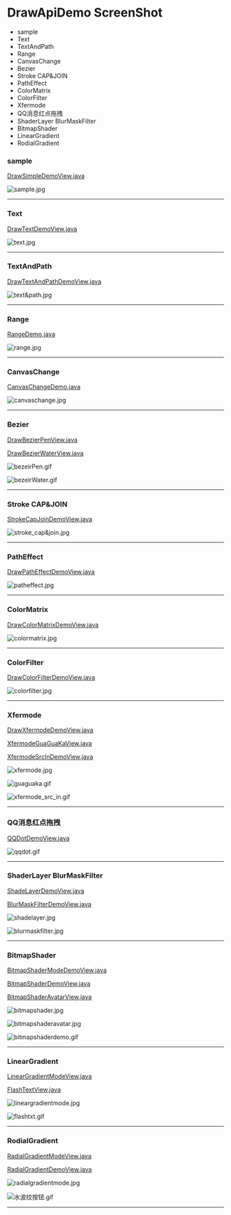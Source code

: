 # DrawApiDemo ScreenShot
* sample
* Text
* TextAndPath
* Range
* CanvasChange
* Bezier
* Stroke CAP&JOIN
* PathEffect
* ColorMatrix
* ColorFilter
* Xfermode
* QQ消息红点拖拽
* ShaderLayer BlurMaskFilter
* BitmapShader
* LinearGradient
* RodialGradient




### sample
[DrawSimpleDemoView.java](https://github.com/103style/AnimAndCustomViewDemo/blob/master/app/src/main/java/com/lxk/animandview/drawapi/view/DrawSimpleDemoView.java)

![sample.jpg](https://github.com/103style/AnimAndCustomViewDemo/blob/master/gif/drawapi/sample.jpg)

---


### Text
[DrawTextDemoView.java](https://github.com/103style/AnimAndCustomViewDemo/blob/master/app/src/main/java/com/lxk/animandview/drawapi/view/DrawTextDemoView.java)

![text.jpg](https://github.com/103style/AnimAndCustomViewDemo/blob/master/gif/drawapi/text.jpg)

---



### TextAndPath
[DrawTextAndPathDemoView.java](https://github.com/103style/AnimAndCustomViewDemo/blob/master/app/src/main/java/com/lxk/animandview/drawapi/view/DrawTextAndPathDemoView.java)

![text&path.jpg](https://github.com/103style/AnimAndCustomViewDemo/blob/master/gif/drawapi/text&path.jpg)

---


### Range
[RangeDemo.java](https://github.com/103style/AnimAndCustomViewDemo/blob/master/app/src/main/java/com/lxk/animandview/drawapi/view/RangeDemo.java)

![range.jpg](https://github.com/103style/AnimAndCustomViewDemo/blob/master/gif/drawapi/range.jpg)

---



### CanvasChange
[CanvasChangeDemo.java](https://github.com/103style/AnimAndCustomViewDemo/blob/master/app/src/main/java/com/lxk/animandview/drawapi/view/CanvasChangeDemo.java)

![canvaschange.jpg](https://github.com/103style/AnimAndCustomViewDemo/blob/master/gif/drawapi/canvaschange.jpg)

---


### Bezier
[DrawBezierPenView.java](https://github.com/103style/AnimAndCustomViewDemo/blob/master/app/src/main/java/com/lxk/animandview/drawapi/view/DrawBezierPenView.java)

[DrawBezierWaterView.java](https://github.com/103style/AnimAndViewPractice/blob/master/app/src/main/java/com/lxk/animandview/drawapi/view/DrawBezierWaterView.java)

![bezeirPen.gif](https://github.com/103style/AnimAndCustomViewDemo/blob/master/gif/drawapi/bezeirPen.gif)

![bezeirWater.gif](https://github.com/103style/AnimAndCustomViewDemo/blob/master/gif/drawapi/bezeirWater.gif)

---


### Stroke CAP&JOIN
[StrokeCapJoinDemoView.java](https://github.com/103style/AnimAndCustomViewDemo/blob/master/app/src/main/java/com/lxk/animandview/drawapi/view/StrokeCapJoinDemoView.java)

![stroke_cap&join.jpg](https://github.com/103style/AnimAndCustomViewDemo/blob/master/gif/drawapi/stroke_cap&join.jpg)


---


### PathEffect
[DrawPathEffectDemoView.java](https://github.com/103style/AnimAndCustomViewDemo/blob/master/app/src/main/java/com/lxk/animandview/drawapi/view/DrawPathEffectDemoView.java)

![patheffect.jpg](https://github.com/103style/AnimAndCustomViewDemo/blob/master/gif/drawapi/patheffect.jpg)


---


### ColorMatrix
[DrawColorMatrixDemoView.java](https://github.com/103style/AnimAndCustomViewDemo/blob/master/app/src/main/java/com/lxk/animandview/drawapi/view/DrawColorMatrixDemoView.java)

![colormatrix.jpg](https://github.com/103style/AnimAndCustomViewDemo/blob/master/gif/drawapi/colormatrix.jpg)

---


### ColorFilter
[DrawColorFilterDemoView.java](https://github.com/103style/AnimAndCustomViewDemo/blob/master/app/src/main/java/com/lxk/animandview/drawapi/view/DrawColorFilterDemoView.java)

![colorfilter.jpg](https://github.com/103style/AnimAndCustomViewDemo/blob/master/gif/drawapi/colorfilter.jpg)

---


### Xfermode
[DrawXfermodeDemoView.java](https://github.com/103style/AnimAndCustomViewDemo/blob/master/app/src/main/java/com/lxk/animandview/drawapi/view/DrawXfermodeDemoView.java)

[XfermodeGuaGuaKaView.java](https://github.com/103style/AnimAndCustomViewDemo/blob/master/app/src/main/java/com/lxk/animandview/drawapi/view/XfermodeGuaGuaKaView.java)

[XfermodeSrcInDemoView.java](https://github.com/103style/AnimAndCustomViewDemo/blob/master/app/src/main/java/com/lxk/animandview/drawapi/view/XfermodeSrcInDemoView.java)


![xfermode.jpg](https://github.com/103style/AnimAndCustomViewDemo/blob/master/gif/drawapi/xfermode.jpg)

![guaguaka.gif](https://github.com/103style/AnimAndCustomViewDemo/blob/master/gif/drawapi/guaguaka.gif)

![xfermode_src_in.gif](https://github.com/103style/AnimAndCustomViewDemo/blob/master/gif/drawapi/xfermode_src_in.gif)

---


### QQ消息红点拖拽
[QQDotDemoView.java](https://github.com/103style/AnimAndCustomViewDemo/blob/master/app/src/main/java/com/lxk/animandview/drawapi/view/QQDotDemoView.java)

![qqdot.gif](https://github.com/103style/AnimAndCustomViewDemo/blob/master/gif/drawapi/qqdot.gif)

---

### ShaderLayer BlurMaskFilter
[ShadeLayerDemoView.java](https://github.com/103style/AnimAndCustomViewDemo/blob/master/app/src/main/java/com/lxk/animandview/drawapi/view/ShadeLayerDemoView.java)

[BlurMaskFilterDemoView.java](https://github.com/103style/AnimAndCustomViewDemo/blob/master/app/src/main/java/com/lxk/animandview/drawapi/view/BlurMaskFilterDemoView.java)

![shadelayer.jpg](https://github.com/103style/AnimAndCustomViewDemo/blob/master/gif/drawapi/shadelayer.jpg)

![blurmaskfilter.jpg](https://github.com/103style/AnimAndCustomViewDemo/blob/master/gif/drawapi/blurmaskfilter.jpg)


---

### BitmapShader
[BitmapShaderModeDemoView.java](https://github.com/103style/AnimAndCustomViewDemo/blob/master/app/src/main/java/com/lxk/animandview/drawapi/view/BitmapShaderModeDemoView.java)

[BitmapShaderDemoView.java](https://github.com/103style/AnimAndCustomViewDemo/blob/master/app/src/main/java/com/lxk/animandview/drawapi/view/BitmapShaderDemoView.java)

[BitmapShaderAvatarView.java](https://github.com/103style/AnimAndCustomViewDemo/blob/master/app/src/main/java/com/lxk/animandview/drawapi/view/BitmapShaderAvatarView.java)

![bitmapshader.jpg](https://github.com/103style/AnimAndCustomViewDemo/blob/master/gif/drawapi/bitmapshader.jpg)

![bitmapshaderavatar.jpg](https://github.com/103style/AnimAndCustomViewDemo/blob/master/gif/drawapi/bitmapshaderavatar.jpg)

![bitmapshaderdemo.gif](https://github.com/103style/AnimAndCustomViewDemo/blob/master/gif/drawapi/bitmapshaderdemo.gif)

---


### LinearGradient
[LinearGradientModeView.java](https://github.com/103style/AnimAndCustomViewDemo/blob/master/app/src/main/java/com/lxk/animandview/drawapi/view/LinearGradientModeView.java)

[FlashTextView.java](https://github.com/103style/AnimAndCustomViewDemo/blob/master/app/src/main/java/com/lxk/animandview/drawapi/view/FlashTextView.java)

![lineargradientmode.jpg](https://github.com/103style/AnimAndCustomViewDemo/blob/master/gif/drawapi/lineargradientmode.jpg)

![flashtxt.gif](https://github.com/103style/AnimAndCustomViewDemo/blob/master/gif/drawapi/flashtxt.gif)


---


### RodialGradient
[RadialGradientModeView.java](https://github.com/103style/AnimAndCustomViewDemo/blob/master/app/src/main/java/com/lxk/animandview/drawapi/view/BitmapShaderModeDemoView.java)

[RadialGradientDemoView.java](https://github.com/103style/AnimAndCustomViewDemo/blob/master/app/src/main/java/com/lxk/animandview/drawapi/view/BitmapShaderDemoView.java)

![radialgradientmode.jpg](https://github.com/103style/AnimAndCustomViewDemo/blob/master/gif/drawapi/radialgradientmode.jpg)

![水波纹按钮.gif](https://github.com/103style/AnimAndCustomViewDemo/blob/master/gif/drawapi/水波纹按钮.gif)

---
